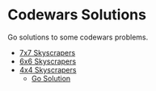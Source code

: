 # Codewars Solutions
Go solutions to some codewars problems.

* [7x7 Skyscrapers](https://www.codewars.com/kata/5917a2205ffc30ec3a0000a8)
* [6x6 Skyscrapers](https://www.codewars.com/kata/5679d5a3f2272011d700000d)
* [4x4 Skyscrapers](https://www.codewars.com/kata/5671d975d81d6c1c87000022)
  * [Go Solution](./skyscrapers/kata/skyscrapers.go)